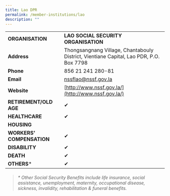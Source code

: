 ```yaml
---
title: Lao DPR
permalink: /member-institutions/lao
description: ""
---
```

|  |  | 
| -------- | -------- | 
| **ORGANISATION** | **LAO SOCIAL SECURITY ORGANISATION** | 
| **Address** | Thongsangnang Village, Chantabouly District, Vientiane Capital, Lao PDR, P.O. Box 7798 | 
| **Phone** | 856 21 241 280-81 | 
| **Email** | [nssflao@nssf.gov.la](mailto:nssflao@nssf.gov.la) | 
| **Website** | [http://www.nssf.gov.la/](http://www.nssf.gov.la/) | 
| **RETIREMENT/OLD AGE** | ✔ | 
| **HEALTHCARE** | ✔  | 
| **HOUSING** |  | 
| **WORKERS' COMPENSATION** | ✔ | 
| **DISABILITY** | ✔ | 
| **DEATH** | ✔ | 
| **OTHERS*** | ✔ |



> ###### \* Other Social Security Benefits include life insurance, social assistance, unemployment, maternity, occupational disease, sickness, invalidity, rehabilitation & funeral benefits.